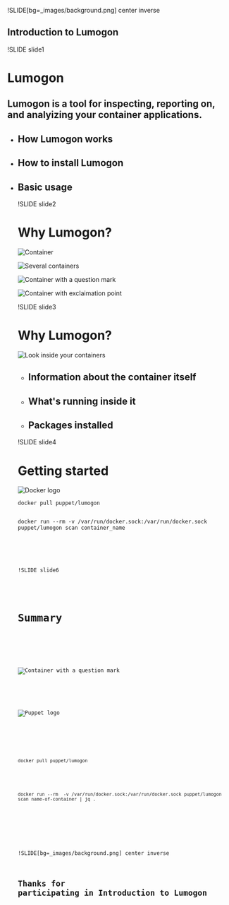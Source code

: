 !SLIDE[bg=_images/background.png] center inverse
<script type="text/javascript" src="file/_files/shared/timeline.js"></script>

<link rel="stylesheet" href="https://maxcdn.bootstrapcdn.com/bootstrap/4.0.0-alpha.6/css/bootstrap.min.css" integrity="sha384-rwoIResjU2yc3z8GV/NPeZWAv56rSmLldC3R/AZzGRnGxQQKnKkoFVhFQhNUwEyJ" crossorigin="anonymous">
<link rel="stylesheet" href="file/_files/shared/slides.css">
<link rel="stylesheet" href="file/_files/shared/atelier-cave-light.css">
<script src="https://cdnjs.cloudflare.com/ajax/libs/tether/1.4.0/js/tether.min.js" integrity="sha384-DztdAPBWPRXSA/3eYEEUWrWCy7G5KFbe8fFjk5JAIxUYHKkDx6Qin1DkWx51bBrb" crossorigin="anonymous"></script>
<script src="https://maxcdn.bootstrapcdn.com/bootstrap/4.0.0-alpha.6/js/bootstrap.min.js" integrity="sha384-vBWWzlZJ8ea9aCX4pEW3rVHjgjt7zpkNpZk+02D9phzyeVkE+jo0ieGizqPLForn" crossorigin="anonymous"></script>


## Introduction to Lumogon 

!SLIDE slide1
<script> 
audio("slide1")
timeline([1000,2000,3000,4000],"slide1")
</script>

# Lumogon

## Lumogon is a tool for inspecting, reporting on, and analyizing your container applications.

<ul>
<li>

## How Lumogon works

</li>
<li>

## How to install Lumogon

</li>
<li>

## Basic usage

</li>

<!-- 
Lumogon is an open source tool maintained by Puppet, for inspecting, reporting on, and analyizing your container applications.
In this course you'll learn how Lumogon works, how to install it, and some basic usage.
-->

!SLIDE slide2
<script> 
audio("slide2")
timeline([1000,2000,3000,4000],"slide2")
</script>

# Why Lumogon?

<div class="container">
<div class="row">
<div class="time1 col">

![Container](_images/container.svg)

</div>
<div class="time2 col offset-1">

![Several containers](_images/containers.svg)

</div>
</div>
<div class="row">
<div class="time3 col">

![Container with a question mark](_images/container_question_mark.svg)

</div>
<div class="time4 col offset-1">

![Container with exclaimation point](_images/container_exclaimation_point.svg)

</div>
</div>
</div>

<!--
Containerization provides a revolutionary way to package and ship software by ensuring a consistent environment from development through production.
Unfortunately, along with this benefit comes a serious drawback. Because containers are treated as a black box, it's very hard to find out what's inside.
This makes auditing really difficult and means you're never quite sure that you're infrastructure is secure when the next security vulerabilty is discovered.
-->

!SLIDE slide3
<script> 
audio("slide3")
timeline([1000,2000,3000,4000],"slide3")
</script>

# Why Lumogon? 

<div class="container">
<div class="row">
<div class="col time1">

![Look inside your containers](_images/container_look_inside.svg)

</div>
</div>
<div class="row">
<div class="col">
<ul>
<li class="time2">

## Information about the container itself

</li>
<li class="time3">

## What's running inside it

</li>
<li class="time4">

## Packages installed 

</li>
</ul>
</div>
</div>
</div>

<!--
Lumogon solves this problem by letting you look inside your containers and expose as much information as possible.
You can expose not only information about the container itself but also get insight into what's running inside it.
Lumogon also gives you insight into things like packages installed within a container even if they aren't running.
-->

!SLIDE slide4
<script> 
audio("slide4")
timeline([1000,2000,3000,4000,5000,6000],"slide4")
</script>

# Getting started

<div class="container">
<div class="row">
<div class="col">

![Docker logo](_images/docker.svg)

</div>
<div class="col">
<div class="row time1">

`docker pull puppet/lumogon`

</div>
</div>
<div class="row">
<div class="col time2">
<code>
docker run<span class="time3"> --rm</span><span class="time4"> -v /var/run/docker.sock:/var/run/docker.sock</span><span class="time5"> puppet/lumogon</span><span class="time6"> scan container_name</span>
</div>
</div>
</div>
<!--
Lumogon is easy to install because it's packaged and shipped as a Docker container.
First you'll need docker installed and properly configured, for more information on that go to docker.com.
Once that's done, just run `docker pull puppet/lumogon` to download the latest image.
To use Lumogon, you'll need to use docker run. Let's walk through constructing that command.
First, type `docker run`. We want to remove the container after it's done so we'll add `--rm`.
Lumogon needs to have access to the docker socket on the host, so we'll use `-v` to map a volume and then
"/var/run/docker.sock:/var/run/docker.sock" to map the system docker socket to the same location on the container.
That's all the options we need, so next we can add the name of the images `puppet/lumogon`.
Finally, pass in the command "scan" and the name of the container to be scanned.

`docker run --rm  -v /var/run/docker.sock:/var/run/docker.sock puppet/lumogon scan name-of-container`

-->

!SLIDE slide5
<script> 
audio("slide5")
</script>

# Lumogon output

    @@@ Shell
    docker run --rm  -v /var/run/docker.sock:/var/run/docker.sock puppet/lumogon scan name-of-container | jq .

.break

<!--
Lumogon returns output in JSON format, which is very readable by machines but can be difficult for humans.
You might want to save the results to a file to make them easier to format and read.
For this example, we'll use the `jq` utility, which is available for most major operating systems.

Passing the results into `jq .` does some nice syntax highlighting and formatting to make JSON readable.
`jq` offers some pretty advanced parsing and query options, to learn more visit: stedolan.github.io/jq
-->

!SLIDE slide6
<script> 
audio("slide6")
</script>


# Summary

<div class="container">
<div class="col-2">
<div class="row time1">

![Container with a question mark](_images/container_question_mark.svg)

</div>
<div class="row time2">

![Puppet logo](_images/puppet_logo.svg)

</div>
<div class="col">
<div class="row time3">

`docker pull puppet/lumogon`

</div>
<div class="row">
<code>
<span class="time4">docker run --rm  -v /var/run/docker.sock:/var/run/docker.sock puppet/lumogon scan name-of-container</span><span class="time5"> | jq .</span>
</code>
</div>
</div>
</div>

<!--
In summary, it's hard to find much information about what's actually going on inside containers.
Lumogon is an open source project, maintained by Puppet, that solves this problem by providing detailed information about your containers.
You can install Lumogon with a single docker command `docker pull puppet/lumogon`, and run it with a docker run command.
Lumogon outputs JSON, so you might want to use an external tool like `jq` to make it more human readable.
-->

!SLIDE[bg=_images/background.png] center inverse

## Thanks for participating in Introduction to Lumogon

